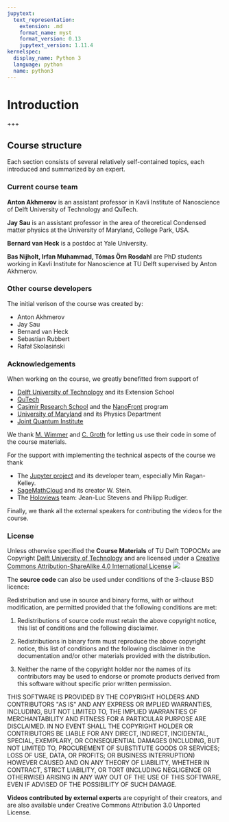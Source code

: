 ```yaml
---
jupytext:
  text_representation:
    extension: .md
    format_name: myst
    format_version: 0.13
    jupytext_version: 1.11.4
kernelspec:
  display_name: Python 3
  language: python
  name: python3
---
```


# Introduction

+++

## Course structure

Each section consists of several relatively self-contained topics, each introduced and summarized by an expert.

### Current course team

**Anton Akhmerov** is an assistant professor in Kavli Institute of Nanoscience of Delft University of Technology and QuTech.

**Jay Sau** is an assistant professor in the area of theoretical Condensed matter physics at the University of Maryland, College Park, USA.

**Bernard van Heck** is a postdoc at Yale University.

**Bas Nijholt, Irfan Muhammad, Tómas Örn Rosdahl** are PhD students working in Kavli Institute for Nanoscience at TU Delft supervised by Anton Akhmerov.

### Other course developers

The initial verison of the course was created by:
* Anton Akhmerov
* Jay Sau
* Bernard van Heck
* Sebastian Rubbert
* Rafał Skolasiński

### Acknowledgements

When working on the course, we greatly benefitted from support of

* [Delft University of Technology](http://tudelft.nl) and its Extension School
* [QuTech](http://qutech.nl)
* [Casimir Research School](http://casimir.researchschool.nl) and the [NanoFront](http://casimir.researchschool.nl/nanofront) program
* [University of Maryland](http://umd.edu) and its Physics Department
* [Joint Quantum Institute](http://jqi.umd.edu)

We thank [M. Wimmer](http://michaelwimmer.org/) and [C. Groth](http://inac.cea.fr/Pisp/christoph.groth/) for letting us use their code in some of the course materials.

For the support with implementing the technical aspects of the course we thank

* The [Jupyter project](https://jupyter.org) and its developer team, especially Min Ragan-Kelley.
* [SageMathCloud](https://cloud.sagemath.org) and its creator W. Stein.
* The [Holoviews](https://holoviews.org) team: Jean-Luc Stevens and Philipp Rudiger.

Finally, we thank all the external speakers for contributing the videos for the course.

### License

Unless otherwise specified the **Course Materials** of TU
Delft TOPOCMx are Copyright [Delft University of Technology](http://www.tudelft.nl/en/) and are licensed under
a [Creative Commons Attribution-ShareAlike 4.0
International License](http://creativecommons.org/licenses/by-sa/4.0/)
[![](https://i.creativecommons.org/l/by-sa/4.0/88x31.png)](http://creativecommons.org/licenses/by-sa/4.0/)

The **source code** can also be used under conditions of the 3-clause BSD licence:

 Redistribution and use in source and binary forms, with or without modification, are permitted provided that the following conditions are met:

1. Redistributions of source code must retain the above copyright notice, this list of conditions and the following disclaimer.

2. Redistributions in binary form must reproduce the above copyright notice, this list of conditions and the following disclaimer in the documentation and/or other materials provided with the distribution.

3. Neither the name of the copyright holder nor the names of its contributors may be used to endorse or promote products derived from this software without specific prior written permission.

THIS SOFTWARE IS PROVIDED BY THE COPYRIGHT HOLDERS AND CONTRIBUTORS "AS IS" AND ANY EXPRESS OR IMPLIED WARRANTIES, INCLUDING, BUT NOT LIMITED TO, THE IMPLIED WARRANTIES OF MERCHANTABILITY AND FITNESS FOR A PARTICULAR PURPOSE ARE DISCLAIMED. IN NO EVENT SHALL THE COPYRIGHT HOLDER OR CONTRIBUTORS BE LIABLE FOR ANY DIRECT, INDIRECT, INCIDENTAL, SPECIAL, EXEMPLARY, OR CONSEQUENTIAL DAMAGES (INCLUDING, BUT NOT LIMITED TO, PROCUREMENT OF SUBSTITUTE GOODS OR SERVICES; LOSS OF USE, DATA, OR PROFITS; OR BUSINESS INTERRUPTION) HOWEVER CAUSED AND ON ANY THEORY OF LIABILITY, WHETHER IN CONTRACT, STRICT LIABILITY, OR TORT (INCLUDING NEGLIGENCE OR OTHERWISE) ARISING IN ANY WAY OUT OF THE USE OF THIS SOFTWARE, EVEN IF ADVISED OF THE POSSIBILITY OF SUCH DAMAGE.

**Videos contributed by external experts** are copyright of their creators, and are also available under Creative Commons Attribution 3.0 Unported License.
